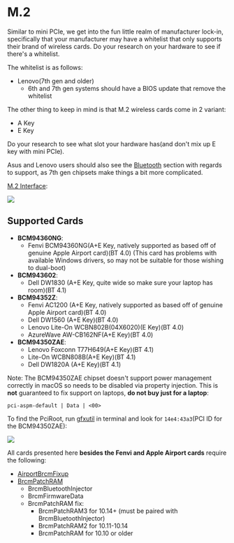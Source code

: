 # M.2

Similar to mini PCIe, we get into the fun little realm of manufacturer lock-in, specifically that your manufacturer may have a whitelist that only supports their brand of wireless cards. Do your research on your hardware to see if there's a whitelist.

The whitelist is as follows:

* Lenovo(7th gen and older)
  * 6th and 7th gen systems should have a BIOS update that remove the whitelist

The other thing to keep in mind is that M.2 wireless cards come in 2 variant:

* A Key
* E Key

Do your research to see what slot your hardware has(and don't mix up E key with mini PCIe).

Asus and Lenovo users should also see the [Bluetooth](/misc/bluetooth.md) section with regards to support, as 7th gen chipsets make things a bit more complicated.

[M.2 Interface](https://www.delock.de/infothek/M.2/M.2_e.html):

![](https://i.imgur.com/jBP1D3t.jpg)

## Supported Cards

* **BCM94360NG**:
  * Fenvi BCM94360NG(A+E Key, natively supported as based off of genuine Apple Airport card)(BT 4.0) (This card has problems with available Windows drivers, so may not be suitable for those wishing to dual-boot)
* **BCM943602**:
  * Dell DW1830 (A+E Key, quite wide so make sure your laptop has room)(BT 4.1)
* **BCM94352Z**:
  * Fenvi AC1200 (A+E Key, natively supported as based off of genuine Apple Airport card)(BT 4.0)
  * Dell DW1560 (A+E Key)(BT 4.0)
  * Lenovo Lite-On WCBN802B(04X6020)(E Key)(BT 4.0)
  * AzureWave AW-CB162NF(A+E Key)(BT 4.0)
* **BCM94350ZAE**:
  * Lenovo Foxconn T77H649(A+E Key)(BT 4.1)
  * Lite-On WCBN808B(A+E Key)(BT 4.1)
  * Dell DW1820A (A+E Key)(BT 4.1)

Note: The BCM94350ZAE chipset doesn't support power management correctly in macOS so needs to be disabled via property injection. This is **not** guaranteed to fix support on laptops, **do not buy just for a laptop**:

```
pci-aspm-default | Data | <00>
```

To find the PciRoot, run [gfxutil](https://github.com/acidanthera/gfxutil/releases) in terminal and look for `14e4:43a3`(PCI ID for the BCM94350ZAE):

![](https://media.discordapp.net/attachments/456913818467958789/681959522432057363/Screen_Shot_2020-02-25_at_1.23.03_PM.png?width=1674&height=895)

All cards presented here **besides the Fenvi and Apple Airport cards** require the following:

* [AirportBrcmFixup](https://github.com/acidanthera/AirportBrcmFixup/releases)
* [BrcmPatchRAM](https://github.com/acidanthera/BrcmPatchRAM/releases)
  * BrcmBluetoothInjector
  * BrcmFirmwareData
  * BrcmPatchRAM fix:
    * BrcmPatchRAM3 for 10.14+ (must be paired with BrcmBluetoothInjector)
    * BrcmPatchRAM2 for 10.11-10.14
    * BrcmPatchRAM for 10.10 or older
